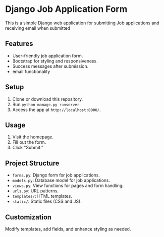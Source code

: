 # Django Job Application Form

This is a simple Django web application for submitting Job applications and receiving email when submitted

## Features

- User-friendly job application form.
- Bootstrap for styling and responsiveness.
- Success messages after submission.
- email functionality

## Setup

1. Clone or download this repository.
2. Run `python manage.py runserver`.
3. Access the app at `http://localhost:8000/`.

## Usage

1. Visit the homepage.
2. Fill out the form.
3. Click "Submit."

## Project Structure

- `forms.py`: Django form for job applications.
- `models.py`: Database model for job applications.
- `views.py`: View functions for pages and form handling.
- `urls.py`: URL patterns.
- `templates/`: HTML templates.
- `static/`: Static files (CSS and JS).

## Customization

Modify templates, add fields, and enhance styling as needed.


